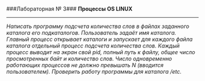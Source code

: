 ###Лабораторная № 3###
__Процессы OS LINUX__
___
_Написать программу подсчета количества слов в файлах заданного каталога его подкаталогов. Пользователь задаёт имя каталога. Главный процесс открывает каталоги и запускает для каждого файла каталога отдельный процесс подсчета количества слов. Каждый процесс выводит на экран свой pid, полный путь к файлу, общее число просмотренных байт и количество слов. Число одновременно работающих процессов не должно превышать N (вводится пользователем). Проверить работу программы для каталога /etc._